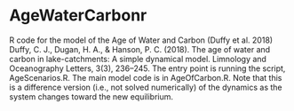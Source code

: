 # AgeWaterCarbonr
R code for the model of the Age of Water and Carbon (Duffy et al. 2018)
Duffy, C. J., Dugan, H. A., & Hanson, P. C. (2018). The age of water and carbon in lake-catchments: A simple dynamical model. Limnology and Oceanography Letters, 3(3), 236–245.
The entry point is running the script, AgeScenarios.R. The main model code is in AgeOfCarbon.R.  Note that this is a difference version (i.e., not solved numerically) of the dynamics as the system changes toward the new equilibrium. 
